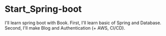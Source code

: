 # Start_Spring-boot
I'll learn spring boot with Book. First, I'll learn basic of Spring and Database. Second,  I'll make Blog and Authentication (+ AWS, CI/CD).
